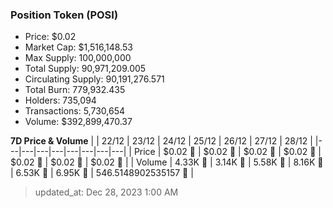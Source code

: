
  ### Position Token (POSI)
  - Price: $0.02
  - Market Cap: $1,516,148.53
  - Max Supply: 100,000,000
  - Total Supply: 90,971,209.005
  - Circulating Supply: 90,191,276.571
  - Total Burn: 779,932.435
  - Holders: 735,094
  - Transactions: 5,730,654
  - Volume: $392,899,470.37

  **7D Price & Volume**
  | | 22&#x2F;12 | 23&#x2F;12 | 24&#x2F;12 | 25&#x2F;12 | 26&#x2F;12 | 27&#x2F;12 | 28&#x2F;12 |
  |---|---|---|---|---|---|---|---|
  | Price | $0.02 🔻 | $0.02 🔻 | $0.02 🔻 | $0.02 🚀 | $0.02 🚀 | $0.02 🚀 | $0.02 🚀 |
  | Volume | 4.33K 🚀 | 3.14K 🔻 | 5.58K 🚀 | 8.16K 🚀 | 6.53K 🔻 | 6.95K 🚀 | 546.5148902535157 🔻 |

  > updated_at: Dec 28, 2023 1:00 AM
